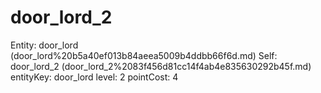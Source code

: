 # door_lord_2

Entity: door_lord (door_lord%20b5a40ef013b84aeea5009b4ddbb66f6d.md)
Self: door_lord_2 (door_lord_2%2083f456d81cc14f4ab4e835630292b45f.md)
entityKey: door_lord
level: 2
pointCost: 4

[](Untitled%20dca1b4c033274dddb0350dad6c716e74.md)
